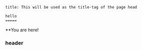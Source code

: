 ```
title: This will be used as the title-tag of the page head

hello
=====
```
**You are here!
### header

